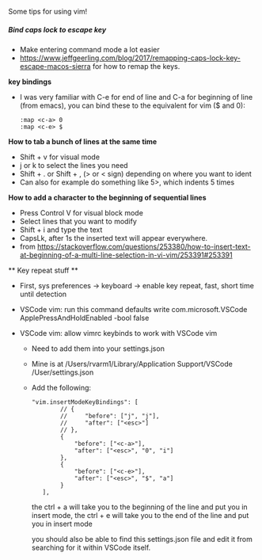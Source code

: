 Some tips for using vim!



##### Bind caps lock to escape key

- Make entering command mode a lot easier
- https://www.jeffgeerling.com/blog/2017/remapping-caps-lock-key-escape-macos-sierra for how to remap the keys.

**<C-a> <C-e> key bindings**

- I was very familiar with C-e for end of line and C-a for beginning of line (from emacs), you can bind these to the equivalent for vim ($ and 0):

  ```
  :map <c-a> 0
  :map <c-e> $
  
  ```

**How to tab a bunch of lines at the same time**

- Shift + v for visual mode
- j or k to select the lines you need
- Shift + . or Shift + , (> or < sign) depending on where you want to ident
- Can also for example do something like 5>, which indents 5 times



**How to add a character to the beginning of sequential lines**

- Press Control V for visual block mode
- Select lines that you want to modify
- Shift + i and type the text
- CapsLk, after 1s the inserted text will appear everywhere.
- from https://stackoverflow.com/questions/253380/how-to-insert-text-at-beginning-of-a-multi-line-selection-in-vi-vim/253391#253391

** Key repeat stuff **

- First, sys preferences -> keyboard -> enable key repeat, fast, short time until detection

- VSCode vim: run this command defaults write com.microsoft.VSCode ApplePressAndHoldEnabled -bool false

- VSCode vim: allow vimrc keybinds to work with VSCode vim

  - Need to add them into your settings.json

  - Mine is at /Users/rvarm1/Library/Application Support/VSCode /User/settings.json

  - Add the following:

    ```
    "vim.insertModeKeyBindings": [
            // {
            //     "before": ["j", "j"],
            //     "after": ["<esc>"]
            // },
            {
                "before": ["<c-a>"],
                "after": ["<esc>", "0", "i"]
            },
            {
                "before": ["<c-e>"],
                "after": ["<esc>", "$", "a"]
            }
       ],
    ```

    the ctrl + a will take you to the beginning of the line and put you in insert mode, the ctrl + e will take you to the end of the line and put you in insert mode

    you should also be able to find this settings.json file and edit it from searching for it within VSCode itself.
